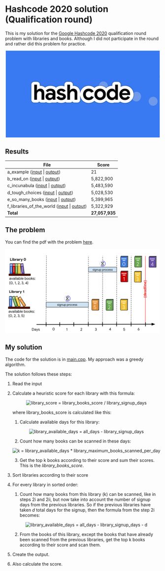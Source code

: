 # Hashcode 2020 solution (Qualification round)
This is my solution for the [Google Hashcode 2020](https://codingcompetitions.withgoogle.com/hashcode) qualification round problem with libraries and books. Although I did not participate in the round and rather did this problem for practice.

<p align="center">
<img src="/images/hashcode.jpg" alt="Hashcode Logo" width="500"/>
</p>


## Results

| File  | Score |
| ------------- | ------------- |
| a_example ([input](inputs/a.txt) \| [output](outputs/a(out).txt)) | 21 |
| b_read_on ([input](inputs/b.txt) \| [output](outputs/b(out).txt)) | 5,822,900 |
| c_incunabula ([input](inputs/c.txt) \| [output](outputs/c(out).txt)) | 5,483,590 |
| d_tough_choices ([input](inputs/d.txt) \| [output](outputs/d(out).txt)) | 5,028,530 |
| e_so_many_books ([input](inputs/e.txt) \| [output](outputs/e(out).txt)) | 5,399,965 |
| f_libraries_of_the_world ([input](inputs/f.txt) \| [output](outputs/f(out).txt)) | 5,322,929 |
| **Total** | **27,057,935** |


## The problem

You can find the pdf with the problem [here](hashcode_2020_online_qualification_round.pdf).

<img src="/images/hashcode_2020_problem.png" alt="Hashcode 2020 problem" width="500"/>


## My solution

The code for the solution is in [main.cpp](main.cpp). My approach was a greedy algorithm.

The solution follows these steps:

1. Read the input
2. Calculate a heuristic score for each library with this formula:

   
   <p align="center">
   <img src="https://latex.codecogs.com/svg.latex?\Large&space;library\_score=\frac{library\_books\_score}{library\_signup\_days}" title="library_score = library_books_score / library_signup_days" />
   </p>  

   where library_books_score is calculated like this:

   1. Calculate available days for this library:

   <p align="center">
   <img src="https://latex.codecogs.com/svg.latex?\Large&space;library\_available\_days=all\_days-library\_signup\_days" title="library_available_days = all_days - library_signup_days" />
   </p>

   2. Count how many books can be scanned in these days:

   <p align="center">
   <img src="https://latex.codecogs.com/svg.latex?\Large&space;k=library\_available\_days&space;\times&space;library\_maximum\_books\_scanned\_per\_day" title="k = library_available_days * library_maximum_books_scanned_per_day" />
   </p>

   3. Get the top k books according to their score and sum their scores. This is the *library_books_score*.

3. Sort libraries according to their score
4. For every library in sorted order:
   1. Count how many books from this library (k) can be scanned, like in steps 2i and 2ii, but now take into account the number of signup days from the previous libraries. So if the previous libraries have taken *d* total days for the signup, then the formula from the step 2i becomes:
   <p align="center">
   <img src="https://latex.codecogs.com/svg.latex?\Large&space;library\_available\_days=all\_days-library\_signup\_days-d" title="library_available_days = all_days - library_signup_days - d" />
   </p>
   
   2. From the books of this library, except the books that have already been scanned from the previous libraries, get the top k books according to their score and scan them.

5. Create the output.
6. Also calculate the score.
